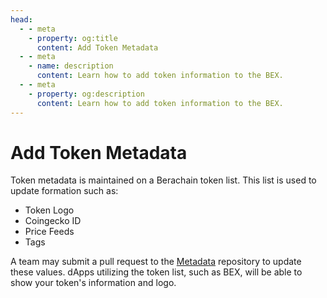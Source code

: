 ```yaml
---
head:
  - - meta
    - property: og:title
      content: Add Token Metadata
  - - meta
    - name: description
      content: Learn how to add token information to the BEX.
  - - meta
    - property: og:description
      content: Learn how to add token information to the BEX.
---
```


# Add Token Metadata

Token metadata is maintained on a Berachain token list.
This list is used to update formation such as:

- Token Logo
- Coingecko ID
- Price Feeds
- Tags

A team may submit a pull request to the [Metadata](https://github.com/berachain/metadata/tree/main) repository to update these values.
dApps utilizing the token list, such as BEX, will be able to show your token's information and logo.
